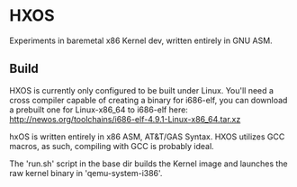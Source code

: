 # HXOS
Experiments in baremetal x86 Kernel dev, written entirely in GNU ASM.

## Build
HXOS is currently only configured to be built under Linux.
You'll need a cross compiler capable of creating a binary for i686-elf, you can download a prebuilt one for Linux-x86_64 to i686-elf here: http://newos.org/toolchains/i686-elf-4.9.1-Linux-x86_64.tar.xz

hxOS is written entirely in x86 ASM, AT&T/GAS Syntax. HXOS utilizes GCC macros, as such, compiling with GCC is probably ideal.

The 'run.sh' script in the base dir builds the Kernel image and launches the raw kernel binary in 'qemu-system-i386'.
